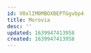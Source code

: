 ```yaml
---
id: V0xlIM0MBOXBEPTGgvbp4
title: Morovia
desc: ''
updated: 1639947413958
created: 1639947413958
---
```


